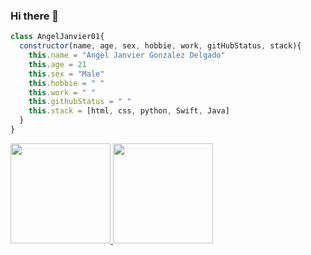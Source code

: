 ### Hi there 👋
```javascript
class AngelJanvier01{
  constructor(name, age, sex, hobbie, work, gitHubStatus, stack){
    this.name = "Angel Janvier Gonzalez Delgado"
    this.age = 21
    this.sex = "Male"
    this.hobbie = " "
    this.work = " "
    this.githubStatus = " "
    this.stack = [html, css, python, Swift, Java]
  }
}
```

<a href="https://www.instagram.com/jaanviier/">
  <img height="160em" src="https://github-readme-stats.vercel.app/api?username=AngelJanvier01">
  <img height="160em" src="https://github-readme-stats.vercel.app/api/top-langs/?username=AngelJanvier01">
</a>
